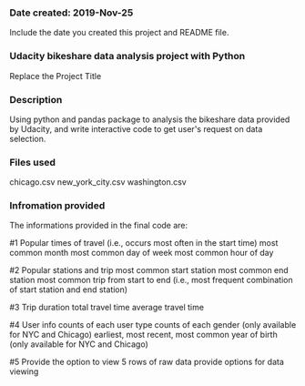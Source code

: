 ### Date created: 2019-Nov-25
Include the date you created this project and README file.

### Udacity bikeshare data analysis project with Python
Replace the Project Title

### Description
Using python and pandas package to analysis the bikeshare data provided by Udacity, and write interactive code to get user's request on data selection.

### Files used
chicago.csv
new_york_city.csv
washington.csv

### Infromation provided
The informations provided in the final code are:

#1 Popular times of travel (i.e., occurs most often in the start time)
most common month
most common day of week
most common hour of day

#2 Popular stations and trip
most common start station
most common end station
most common trip from start to end (i.e., most frequent combination of start station and end station)

#3 Trip duration
total travel time
average travel time

#4 User info
counts of each user type
counts of each gender (only available for NYC and Chicago)
earliest, most recent, most common year of birth (only available for NYC and Chicago)

#5 Provide the option to view 5 rows of raw data
provide options for data viewing
